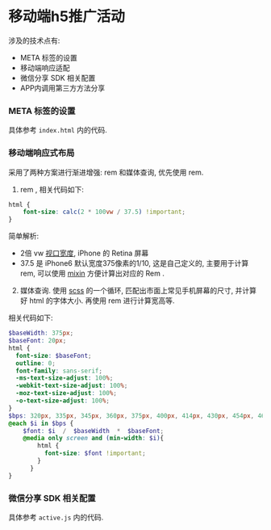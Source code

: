 # 移动端h5推广活动

涉及的技术点有: 

- META 标签的设置
- 移动端响应适配
- 微信分享 SDK 相关配置
- APP内调用第三方方法分享

### META 标签的设置
具体参考 `index.html` 内的代码.


### 移动端响应式布局
采用了两种方案进行渐进增强: rem 和媒体查询, 优先使用 rem.

1. rem , 相关代码如下:

```css
html {
    font-size: calc(2 * 100vw / 37.5) !important;
}
```

简单解析: 
- 2倍 vw [视口宽度](http://www.zhangxinxu.com/wordpress/2012/09/new-viewport-relative-units-vw-vh-vm-vmin/), iPhone 的 Retina 屏幕
- 37.5 是 iPhone6 默认宽度375像素的1/10, 这是自己定义的, 主要用于计算 rem, 可以使用 [mixin](https://github.com/huanz/mixins/#rem) 方便计算出对应的 Rem .


2. 媒体查询. 使用 [scss](https://gist.github.com/ifyour/bf60c8f66d8816d84c9226a1c00788fe) 的一个循环, 匹配出市面上常见手机屏幕的尺寸, 并计算好 html 的字体大小. 再使用 rem 进行计算宽高等.

相关代码如下: 

```scss
$baseWidth: 375px;
$baseFont: 20px;
html {
  font-size: $baseFont;
  outline: 0;
  font-family: sans-serif;
  -ms-text-size-adjust: 100%;
  -webkit-text-size-adjust: 100%;
  -moz-text-size-adjust: 100%;
  -o-text-size-adjust: 100%;
}
$bps: 320px, 335px, 345px, 360px, 375px, 400px, 414px, 430px, 454px, 460px, 480px, 500px, 520px, 540px, 560px, 580px, 600px, 620px, 640px, 680px, 700px, 720px, 735px, 750px, 780px,800px, 840px, 900px, 960px;
@each $i in $bps {
    $font: $i  /  $baseWidth  *  $baseFont;
    @media only screen and (min-width: $i){
        html {
          font-size: $font !important;
        }
      }
}
```

### 微信分享 SDK 相关配置
具体参考 `active.js` 内的代码.